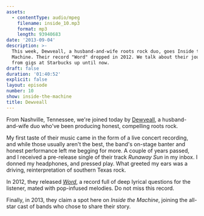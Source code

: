 ```yaml
---
assets:
  - contentType: audio/mpeg
    filename: inside_10.mp3
    format: mp3
    length: 93940683
date: '2013-09-04'
description: >-
  This week, Dewveall, a husband-and-wife roots rock duo, goes Inside the
  Machine. Their record "Word" dropped in 2012. We talk about their journey,
  from gigs at Starbucks up until now.
draft: false
duration: '01:40:52'
explicit: false
layout: episode
number: 10
show: inside-the-machine
title: Dewveall
---
```

From Nashville, Tennessee, we're joined today by [Dewveall](http://dewveall.com), a husband-and-wife duo who've been producing honest, compelling roots rock.

My first taste of their music came in the form of a live concert recording, and while those usually aren't the best, the band's on-stage banter and honest performance left me begging for more. A couple of years passed, and I received a pre-release single of their track *Runaway Sun* in my inbox. I donned my headphones, and pressed play. What greeted my ears was a driving, reinterpretation of southern Texas rock.

In 2012, they released [*Word*](http://dewveall.bandcamp.com/album/word), a record full of deep lyrical questions for the listener, mated with pop-infused melodies. Do not miss this record.

Finally, in 2013, they claim a spot here on *Inside the Machine*, joining the all-star cast of bands who chose to share their story.